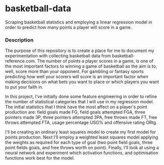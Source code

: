 # basketball-data
Scraping basketball statistics and employing a linear regression model in order to predict how many points a player will score in a game.

### Description

The purpose of this repository is to create a place for me to document my experimentation with collecting basketball data from basketball-reference.com.
The number of points a player scores in a game, is one of the most important factors to winning a game of basketball as the aim is to, well, score more than your opponent. For
gambling or fantasy sports predicting how well your scorers will score is an important factor when making decisions on what bets you want to place or which players you want to 
put your faith in.

In this project, I've initially done some feature engineering in order to refine the number of statistical categories that I will use in my regression model. The initial statistics
that I think have the most affect on a player's point production are: field goals made FG, field goals attempted FGA, three pointers made 3P, three pointers attempted 3PA, 
free throws made FT, free throws attempted FTA, usage percentage USG% and offensive rating ORtg.

I'll be creating an ordinary least squares model to create my first model for points production. Next I'll employ a weighted least squares model applying the weights as required for
each type of goal (two point field goals, three point fields goals, and free throws worth on point). Finally, I'll look at using a neural network and experiment which activation functions,
and optimisation functions work best for the model.
